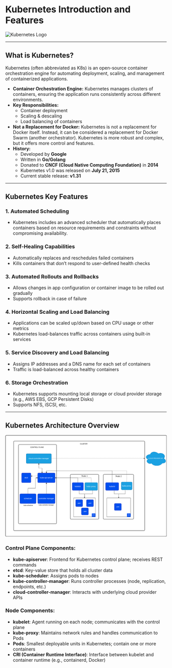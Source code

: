 # Kubernetes Introduction and Features

![Kubernetes Logo](../images/kubernetes-logo.png)

---

## What is Kubernetes?

Kubernetes (often abbreviated as K8s) is an open-source container orchestration engine for automating deployment, scaling, and management of containerized applications.

- **Container Orchestration Engine:** Kubernetes manages clusters of containers, ensuring the application runs consistently across different environments.
- **Key Responsibilities:**
  - Container deployment
  - Scaling & descaling
  - Load balancing of containers
- **Not a Replacement for Docker:** Kubernetes is not a replacement for Docker itself. Instead, it can be considered a replacement for Docker Swarm (another orchestrator). Kubernetes is more robust and complex, but it offers more control and features.
- **History:**
  - Developed by **Google**
  - Written in **Go/Golang**
  - Donated to **CNCF (Cloud Native Computing Foundation)** in **2014**
  - Kubernetes v1.0 was released on **July 21, 2015**
  - Current stable release: **v1.31**

---

## Kubernetes Key Features

### 1. Automated Scheduling
- Kubernetes includes an advanced scheduler that automatically places containers based on resource requirements and constraints without compromising availability.

### 2. Self-Healing Capabilities
- Automatically replaces and reschedules failed containers
- Kills containers that don’t respond to user-defined health checks

### 3. Automated Rollouts and Rollbacks
- Allows changes in app configuration or container image to be rolled out gradually
- Supports rollback in case of failure

### 4. Horizontal Scaling and Load Balancing
- Applications can be scaled up/down based on CPU usage or other metrics
- Kubernetes load-balances traffic across containers using built-in services

### 5. Service Discovery and Load Balancing
- Assigns IP addresses and a DNS name for each set of containers
- Traffic is load-balanced across healthy containers

### 6. Storage Orchestration
- Kubernetes supports mounting local storage or cloud provider storage (e.g., AWS EBS, GCP Persistent Disks)
- Supports NFS, iSCSI, etc.

---

## Kubernetes Architecture Overview

![Kubernetes Architecture](../images/kubernetes-cluster-architecture.png)

### Control Plane Components:
- **kube-apiserver**: Frontend for Kubernetes control plane; receives REST commands
- **etcd**: Key-value store that holds all cluster data
- **kube-scheduler**: Assigns pods to nodes
- **kube-controller-manager**: Runs controller processes (node, replication, endpoints, etc.)
- **cloud-controller-manager**: Interacts with underlying cloud provider APIs

### Node Components:
- **kubelet**: Agent running on each node; communicates with the control plane
- **kube-proxy**: Maintains network rules and handles communication to Pods
- **Pods**: Smallest deployable units in Kubernetes; contain one or more containers
- **CRI (Container Runtime Interface)**: Interface between kubelet and container runtime (e.g., containerd, Docker)
